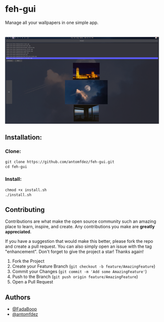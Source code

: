 
# feh-gui

Manage all your wallpapers in one simple app.

#
![App Screenshot](https://github.com/antomfdez/feh-gui/blob/main/ex.png)

## Installation:
### Clone:
```
git clone https://github.com/antomfdez/feh-gui.git
cd feh-gui
```
### Install:
```
chmod +x install.sh
./install.sh
```

<!-- CONTRIBUTING -->
## Contributing

Contributions are what make the open source community such an amazing place to learn, inspire, and create. Any contributions you make are **greatly appreciated**.

If you have a suggestion that would make this better, please fork the repo and create a pull request. You can also simply open an issue with the tag "enhancement".
Don't forget to give the project a star! Thanks again!

1. Fork the Project
2. Create your Feature Branch (`git checkout -b feature/AmazingFeature`)
3. Commit your Changes (`git commit -m 'Add some AmazingFeature'`)
4. Push to the Branch (`git push origin feature/AmazingFeature`)
5. Open a Pull Request

## Authors

- [@FadaBoop](https://www.github.com/FadaBoop)
- [@antomfdez](https://www.github.com/antomfdez)

